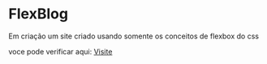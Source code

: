 # FlexBlog
Em criação um site criado usando somente os conceitos de flexbox do css

voce pode verificar aqui: [Visite](https://lucasflexblog.netlify.app/)
